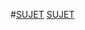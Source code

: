 #[SUJET](http://www-igm.univ-mlv.fr/~carayol/coursprogreseauINFO2/tds/td5.html)
[SUJET](http://www-igm.univ-mlv.fr/~carayol/coursprogreseauINFO2/tds/td5.html)

